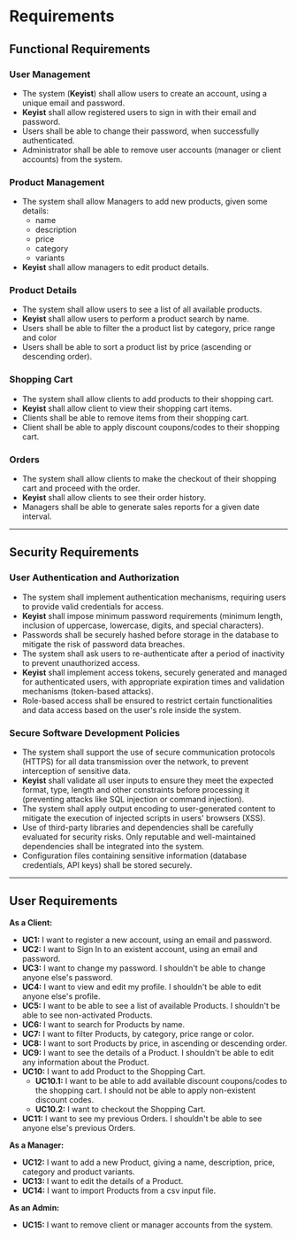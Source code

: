 # Requirements

## Functional Requirements

### User Management

- The system (**Keyist**) shall allow users to create an account, using a unique email and password.
- **Keyist** shall allow registered users to sign in with their email and password.
- Users shall be able to change their password, when successfully authenticated.
- Administrator shall be able to remove user accounts (manager or client accounts) from the system.

### Product Management

- The system shall allow Managers to add new products, given some details:
  - name
  - description
  - price
  - category
  - variants
- **Keyist** shall allow managers to edit product details.

### Product Details

- The system shall allow users to see a list of all available products.
- **Keyist** shall allow users to perform a product search by name.
- Users shall be able to filter the a product list by category, price range and color
- Users shall be able to sort a product list by price (ascending or descending order).

### Shopping Cart

- The system shall allow clients to add products to their shopping cart.
- **Keyist** shall allow client to view their shopping cart items.
- Clients shall be able to remove items from their shopping cart.
- Client shall be able to apply discount coupons/codes to their shopping cart.

### Orders

- The system shall allow clients to make the checkout of their shopping cart and proceed with the order.
- **Keyist** shall allow clients to see their order history.
- Managers shall be able to generate sales reports for a given date interval.

---

## Security Requirements

### User Authentication and Authorization

- The system shall implement authentication mechanisms, requiring users to provide valid credentials for access.
- **Keyist** shall impose minimum password requirements (minimum length, inclusion of uppercase, lowercase, digits, and special characters).
- Passwords shall be securely hashed before storage in the database to mitigate the risk of password data breaches.
- The system shall ask users to re-authenticate after a period of inactivity to prevent unauthorized access.
- **Keyist** shall implement access tokens, securely generated and managed for authenticated users, with appropriate expiration times and validation mechanisms (token-based attacks).
- Role-based access shall be ensured to restrict certain functionalities and data access based on the user's role inside the system.

### Secure Software Development Policies

- The system shall support the use of secure communication protocols (HTTPS) for all data transmission over the network, to prevent interception of sensitive data.
- **Keyist** shall validate all user inputs to ensure they meet the expected format, type, length and other constraints before processing it (preventing attacks like SQL injection or command injection).
- The system shall apply output encoding to user-generated content to mitigate the execution of injected scripts in users' browsers (XSS).
- Use of third-party libraries and dependencies shall be carefully evaluated for security risks. Only reputable and well-maintained dependencies shall be integrated into the system.
- Configuration files containing sensitive information (database credentials, API keys) shall be stored securely.

---

## User Requirements

**As a Client:**

- **UC1:** I want to register a new account, using an email and password.
- **UC2:** I want to Sign In to an existent account, using an email and password.
- **UC3:** I want to change my password. I shouldn't be able to change anyone else's password.
- **UC4:** I want to view and edit my profile. I shouldn't be able to edit anyone else's profile.
- **UC5:** I want to be able to see a list of available Products. I shouldn't be able to see non-activated Products.
- **UC6:** I want to search for Products by name.
- **UC7:** I want to filter Products, by category, price range or color.
- **UC8:** I want to sort Products by price, in ascending or descending order.
- **UC9:** I want to see the details of a Product. I shouldn't be able to edit any information about the Product.
- **UC10:** I want to add Product to the Shopping Cart.
  - **UC10.1:** I want to be able to add available discount coupons/codes to the shopping cart. I should not be able to apply non-existent discount codes.
  - **UC10.2:** I want to checkout the Shopping Cart.
- **UC11:** I want to see my previous Orders. I shouldn't be able to see anyone else's previous Orders.

**As a Manager:**

- **UC12:** I want to add a new Product, giving a name, description, price, category and product variants.
- **UC13:** I want to edit the details of a Product.
- **UC14:** I want to import Products from a csv input file.

**As an Admin:**

- **UC15:** I want to remove client or manager accounts from the system.
